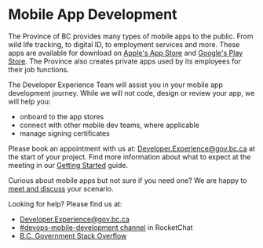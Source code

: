 # Mobile App Development

The Province of BC provides many types of mobile apps to the public. From wild life tracking, to digital ID, to employment services and more.  These apps are available for download on [Apple's App Store](https://apps.apple.com/us/developer/his-majesty-the-king-in-right-of-the/id487323275) and [Google's Play Store](https://play.google.com/store/apps/developer?id=Province+of+British+Columbia,+Canada&hl=en_CA&gl=US). The Province also creates private apps used by its employees for their job functions.

The Developer Experience Team will assist you in your mobile app development journey. While we will not code, design or review your app, we will help you:

* onboard to the app stores
* connect with other mobile dev teams, where applicable
* manage signing certificates

Please book an appointment with us at: [Developer.Experience@gov.bc.ca](mailto:Developer.Experience@gov.bc.ca) at the start of your project. Find more information about what to expect at the meeting in our [Getting Started](initiate.md) guide.

Curious about mobile apps but not sure if you need one? We are happy to [meet and discuss](mailto:Developer.Experience@gov.bc.ca) your scenario.

Looking for help? Please find us at:
* [Developer.Experience@gov.bc.ca](mailto:Developer.Experience@gov.bc.ca)
* [#devops-mobile-development channel](https://chat.developer.gov.bc.ca/channel/devops-mobile-development) in RocketChat
* [B.C. Government Stack Overflow](https://stackoverflow.developer.gov.bc.ca)